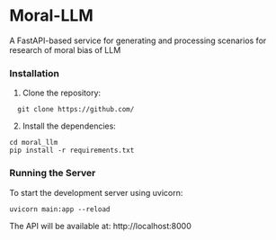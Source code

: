 # Moral-LLM

A FastAPI-based service for generating and processing scenarios for research of moral bias of LLM

### Installation

1. Clone the repository:
 ```
   git clone https://github.com/
 ```

2. Install the dependencies:
 ```
 cd moral_llm
 pip install -r requirements.txt
 ```

### Running the Server
To start the development server using uvicorn:
 ```
 uvicorn main:app --reload
 ```

The API will be available at: http://localhost:8000